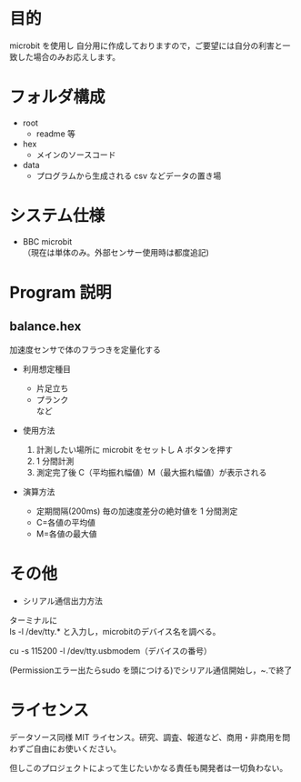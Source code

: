 # 目的

microbit を使用し
自分用に作成しておりますので，ご要望には自分の利害と一致した場合のみお応えします。

# フォルダ構成

- root
  - readme 等
- hex
  - メインのソースコード
- data
  - プログラムから生成される csv などデータの置き場

# システム仕様

- BBC microbit  
（現在は単体のみ。外部センサー使用時は都度追記)

# Program 説明

## balance.hex

加速度センサで体のフラつきを定量化する

- 利用想定種目
  - 片足立ち
  - プランク  
    など
- 使用方法

  1. 計測したい場所に microbit をセットし A ボタンを押す
  2. 1 分間計測
  3. 測定完了後 C（平均振れ幅値）M（最大振れ幅値）が表示される

- 演算方法
  - 定期間隔(200ms) 毎の加速度差分の絶対値を 1 分間測定
  - C=各値の平均値
  - M=各値の最大値

# その他

- シリアル通信出力方法

ターミナルに  
ls -l /dev/tty.*
と入力し，microbitのデバイス名を調べる。

cu -s 115200  -l /dev/tty.usbmodem（デバイスの番号）

(Permissionエラー出たらsudo を頭につける)でシリアル通信開始し，~.で終了

# ライセンス

データソース同様 MIT ライセンス。研究、調査、報道など、商用・非商用を問わずご自由にお使いください。

但しこのプロジェクトによって生じたいかなる責任も開発者は一切負わない。
